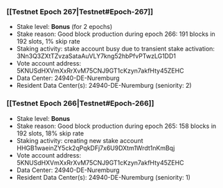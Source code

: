 ### [[Testnet Epoch 267|Testnet#Epoch-267]]
* Stake level: **Bonus** (for 2 epochs)
* Stake reason: Good block production during epoch 266: 191 blocks in 192 slots, 1% skip rate
* Staking activity: stake account busy due to transient stake activation: 3Nn3Q3ZXtTZvzaSataAuVLY7kng52hbPfvPTwzLG1DD1
* Vote account address: 5KNUSdHXVmXxRrXvM75CNJ9GT1cKzyn7akfHty45ZEHC
* Data Center: 24940-DE-Nuremburg
* Resident Data Center(s): 24940-DE-Nuremburg (seniority: 2)
### [[Testnet Epoch 266|Testnet#Epoch-266]]
* Stake level: **Bonus**
* Stake reason: Good block production during epoch 265: 158 blocks in 192 slots, 18% skip rate
* Staking activity: creating new stake account HHGB1waeinZY5ck2qPqkDFj7x6U9DXtm1Wrdt1nKmBqj
* Vote account address: 5KNUSdHXVmXxRrXvM75CNJ9GT1cKzyn7akfHty45ZEHC
* Data Center: 24940-DE-Nuremburg
* Resident Data Center(s): 24940-DE-Nuremburg (seniority: 1)